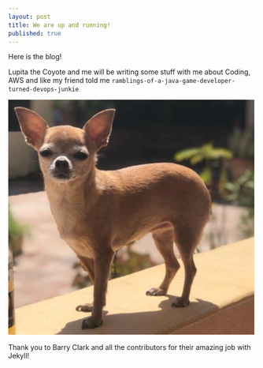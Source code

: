 ```yaml
---
layout: post
title: We are up and running!
published: true
---
```


Here is the blog!

Lupita the Coyote and me will be writing some stuff with me about Coding, AWS and like my friend told me `ramblings-of-a-java-game-developer-turned-devops-junkie`

![image](/images/picture-lupita.png)

Thank you to Barry Clark and all the contributors for their amazing job with Jekyll!

